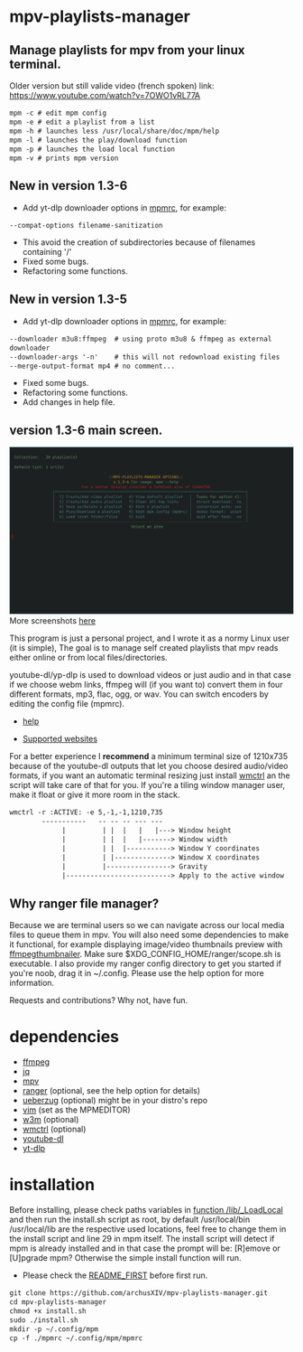 # mpv-playlists-manager
## Manage playlists for mpv from your linux terminal.
Older version but still valide video (french spoken) link: https://www.youtube.com/watch?v=7OWO1vRL77A

```
mpm -c # edit mpm config
mpm -e # edit a playlist from a list
mpm -h # launches less /usr/local/share/doc/mpm/help
mpm -l # launches the play/download function
mpm -p # launches the load local function
mpm -v # prints mpm version
```
## New in version 1.3-6
- Add yt-dlp downloader options in [mpmrc](https://github.com/archusXIV/mpv-playlists-manager/blob/6b58af229393d50971d7bfea4ae18710e5016449/mpmrc#L149), for example:
```
--compat-options filename-sanitization

```
- This avoid the creation of subdirectories because of filenames containing '/'
- Fixed some bugs.
- Refactoring some functions.

## New in version 1.3-5
- Add yt-dlp downloader options in [mpmrc](https://github.com/archusXIV/mpv-playlists-manager/blob/6b58af229393d50971d7bfea4ae18710e5016449/mpmrc#L132), for example:
```
--downloader m3u8:ffmpeg  # using proto m3u8 & ffmpeg as external downloader
--downloader-args '-n'    # this will not redownload existing files
--merge-output-format mp4 # no comment...
```
- Fixed some bugs.
- Refactoring some functions.
- Add changes in help file.


## version 1.3-6 main screen.
![screenshot](https://github.com/archusXIV/mpv-playlists-manager/blob/main/mpm_screenshots/mpm_v1.3-6.png)
More screenshots [here](https://github.com/archusXIV/mpv-playlists-manager/tree/main/mpm_screenshots)

This program is just a personal project, and I wrote it as a normy Linux user (it is simple),
The goal is to manage self created playlists that mpv reads either online or from local files/directories.

youtube-dl/yp-dlp is used to download videos or just audio and in that case if
we choose webm links, ffmpeg will (if you want to) convert them in four different formats,
mp3, flac, ogg, or wav. You can switch encoders by editing the config file (mpmrc).

- [help](https://github.com/archusXIV/mpv-playlists-manager/blob/main/help)

- [Supported websites](https://github.com/ytdl-org/youtube-dl/blob/master/docs/supportedsites.md)

For a better experience I **recommend** a minimum terminal size of 1210x735 because of the youtube-dl
outputs that let you choose desired audio/video formats, if you want an automatic terminal
resizing just install [wmctrl](https://github.com/dancor/wmctrl) an the script will take care of
that for you.
If you're a tiling window manager user, make it float or give it more room in the stack.
```
wmctrl -r :ACTIVE: -e 5,-1,-1,1210,735
        -----------   -- -- -- --- ---
             |         | |  |   |   |---> Window height
             |         | |  |   |-------> Window width             
             |         | |  |-----------> Window Y coordinates
             |         | |--------------> Window X coordinates
             |         |----------------> Gravity
             |--------------------------> Apply to the active window
```
## Why ranger file manager?
Because we are terminal users so we can navigate across our local media files to queue them in mpv.
You will also need some dependencies to make it functional, for example displaying image/video thumbnails preview
with [ffmpegthumbnailer](https://github.com/dirkvdb/ffmpegthumbnailer). Make sure $XDG_CONFIG_HOME/ranger/scope.sh is executable.
I also provide my ranger config directory to get you started if you're noob, drag it in ~/.config. Please use the help option for more information.

Requests and contributions? Why not, have fun.

# dependencies
- [ffmpeg](https://ffmpeg.org/)
- [jq](https://stedolan.github.io/jq/)
- [mpv](https://mpv.io/)
- [ranger](https://github.com/ranger/ranger) (optional, see the help  option for details)
- [ueberzug](https://github.com/seebye/ueberzug) (optional) might be in your distro's repo
- [vim](https://www.vim.org/) (set as the MPMEDITOR)
- [w3m](https://w3m.sourceforge.net/) (optional)
- [wmctrl](https://github.com/dancor/wmctrl) (optional)
- [youtube-dl](https://github.com/ytdl-org/youtube-dl)
- [yt-dlp](https://github.com/yt-dlp/yt-dlp)

# installation
Before installing, please check paths variables in [function /lib/_LoadLocal](/lib/_LoadLocal)
and then run the install.sh script as root, by default /usr/local/bin /usr/local/lib are the
respective used locations, feel free to change them in the install script and line 29 in mpm itself.
The install script will detect if mpm is already installed and in that case the prompt will be: [R]emove or [U]pgrade mpm? 
Otherwise the simple install function will run.
- Please check the [README_FIRST](https://github.com/archusXIV/mpv-playlists-manager/blob/main/README_FIRST) before first run.
```
git clone https://github.com/archusXIV/mpv-playlists-manager.git
cd mpv-playlists-manager
chmod +x install.sh
sudo ./install.sh
mkdir -p ~/.config/mpm
cp -f ./mpmrc ~/.config/mpm/mpmrc
```
